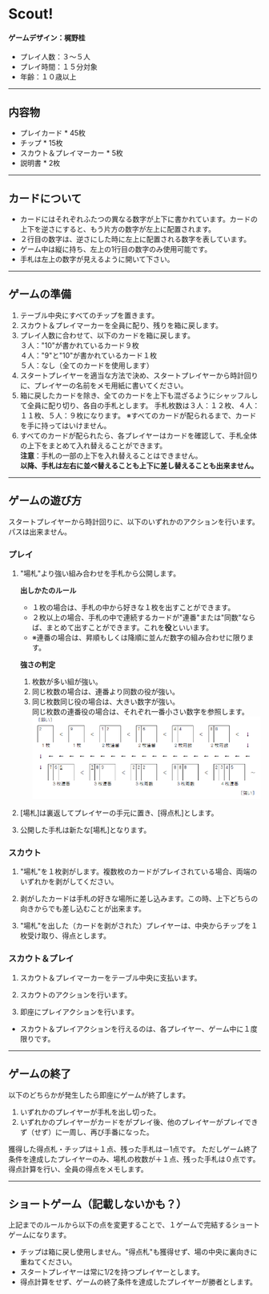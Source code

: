 # Scout! 

#### ゲームデザイン：梶野桂

- プレイ人数：３～５人
- プレイ時間：１５分対象
- 年齢：１０歳以上

---

## 内容物

- プレイカード * 45枚
- チップ * 15枚  
- スカウト＆プレイマーカー * 5枚
- 説明書 * 2枚

---

## カードについて

- カードにはそれぞれふたつの異なる数字が上下に書かれています。カードの上下を逆さにすると、もう片方の数字が左上に配置されます。
- ２行目の数字は、逆さにした時に左上に配置される数字を表しています。
- ゲーム中は縦に持ち、左上の1行目の数字のみ使用可能です。
- 手札は左上の数字が見えるように開いて下さい。

---

## ゲームの準備

1. テーブル中央にすべてのチップを置きます。
1. スカウト＆プレイマーカーを全員に配り、残りを箱に戻します。
1. プレイ人数に合わせて、以下のカードを箱に戻します。  
    ３人："10"が書かれているカード９枚  
    ４人："9"と"10"が書かれているカード１枚  
    ５人：なし（全てのカードを使用します）
1. スタートプレイヤーを適当な方法で決め、スタートプレイヤーから時計回りに、プレイヤーの名前をメモ用紙に書いてください。
1. 箱に戻したカードを除き、全てのカードを上下も混ざるようにシャッフルして全員に配り切り、各自の手札とします。
手札枚数は３人：１２枚、４人：１１枚、５人：９枚になります。
※すべてのカードが配られるまで、カードを手に持ってはいけません。
1. すべてのカードが配られたら、各プレイヤーはカードを確認して、手札全体の上下をまとめて入れ替えることができます。  
**注意**：手札の一部の上下を入れ替えることはできません。  
**以降、手札は左右に並べ替えることも上下に差し替えることも出来ません。**

---

## ゲームの遊び方

スタートプレイヤーから時計回りに、以下のいずれかのアクションを行います。パスは出来ません。

### プレイ

1. "場札"より強い組み合わせを手札から公開します。  

    **出しかたのルール**
    - １枚の場合は、手札の中から好きな１枚を出すことができます。
    - ２枚以上の場合、手札の中で連続するカードが"連番"または"同数"ならば、まとめて出すことができます。これを**役**といいます。
    - ※連番の場合は、昇順もしくは降順に並んだ数字の組み合わせに限ります。  

    **強さの判定**
    1. 枚数が多い組が強い。
    1. 同じ枚数の場合は、連番より同数の役が強い。
    1. 同じ枚数同じ役の場合は、大きい数字が強い。  
    同じ枚数の連番役の場合は、それぞれ一番小さい数字を参照します。
    ![scout01.png](https://raw.githubusercontent.com/onemoregamejpn/rule/master/scout01.png "強さの判定")

1. [場札]は裏返してプレイヤーの手元に置き、[得点札]とします。

1. 公開した手札は新たな[場札]となります。

### スカウト

1. "場札"を１枚剥がします。複数枚のカードがプレイされている場合、両端のいずれかを剥がしてください。

1. 剥がしたカードは手札の好きな場所に差し込みます。この時、上下どちらの向きからでも差し込むことが出来ます。

1. "場札"を出した（カードを剥がされた）プレイヤーは、中央からチップを１枚受け取り、得点とします。

### スカウト＆プレイ

1. スカウト＆プレイマーカーをテーブル中央に支払います。

1. スカウトのアクションを行います。

1. 即座にプレイアクションを行います。

- スカウト＆プレイアクションを行えるのは、各プレイヤー、ゲーム中に１度限りです。

---

## ゲームの終了

以下のどちらかが発生したら即座にゲームが終了します。

1. いずれかのプレイヤーが手札を出し切った。
1. いずれかのプレイヤーがカードをがプレイ後、他のプレイヤーがプレイできず（せず）に一周し、再び手番になった。

獲得した得点札・チップは＋１点、残った手札は－1点です。
ただしゲーム終了条件を達成したプレイヤーのみ、場札の枚数が＋１点、残った手札は０点です。
得点計算を行い、全員の得点をメモします。

---

## ショートゲーム（記載しないかも？）

上記までのルールから以下の点を変更することで、１ゲームで完結するショートゲームになります。

- チップは箱に戻し使用しません。"得点札"も獲得せず、場の中央に裏向きに重ねてください。
- スタートプレイヤーは常に1/2を持つプレイヤーとします。
- 得点計算をせず、ゲームの終了条件を達成したプレイヤーが勝者とします。
